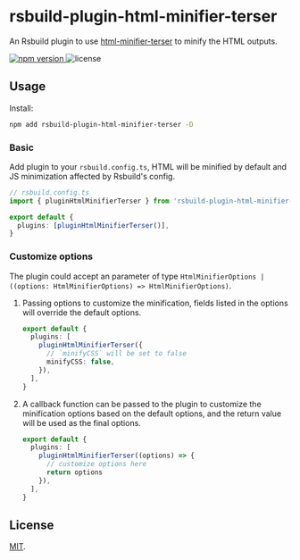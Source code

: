 # rsbuild-plugin-html-minifier-terser

An Rsbuild plugin to use [html-minifier-terser](https://github.com/terser/html-minifier-terser) to minify the HTML outputs.

<p>
  <a href="https://npmjs.com/package/rsbuild-plugin-html-minifier-terser">
   <img src="https://img.shields.io/npm/v/rsbuild-plugin-html-minifier-terser?style=flat-square&colorA=564341&colorB=EDED91" alt="npm version" />
  </a>
  <img src="https://img.shields.io/badge/License-MIT-blue.svg?style=flat-square&colorA=564341&colorB=EDED91" alt="license" />
</p>

## Usage

Install:

```bash
npm add rsbuild-plugin-html-minifier-terser -D
```

### Basic

Add plugin to your `rsbuild.config.ts`, HTML will be minified by default and JS minimization affected by Rsbuild's config.

```ts
// rsbuild.config.ts
import { pluginHtmlMinifierTerser } from 'rsbuild-plugin-html-minifier-terser'

export default {
  plugins: [pluginHtmlMinifierTerser()],
}
```

### Customize options

The plugin could accept an parameter of type `HtmlMinifierOptions | ((options: HtmlMinifierOptions) => HtmlMinifierOptions)`.

1. Passing options to customize the minification, fields listed in the options will override the default options.

   ```ts
   export default {
     plugins: [
       pluginHtmlMinifierTerser({
         // `minifyCSS` will be set to false
         minifyCSS: false,
       }),
     ],
   }
   ```

2. A callback function can be passed to the plugin to customize the minification options based on the default options, and the return value will be used as the final options.

   ```ts
   export default {
     plugins: [
       pluginHtmlMinifierTerser((options) => {
         // customize options here
         return options
       }),
     ],
   }
   ```

## License

[MIT](./LICENSE).
